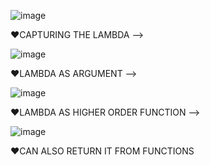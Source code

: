 ![image](https://github.com/user-attachments/assets/bd881a22-517b-4595-b5f7-7672b963d54f)

❤️CAPTURING THE LAMBDA -->

![image](https://github.com/user-attachments/assets/b48f018a-f46c-4f2d-aec5-358ddbfee065)


❤️LAMBDA AS ARGUMENT -->

![image](https://github.com/user-attachments/assets/0d712336-7340-41a9-96e2-572fe2c0330f)


❤️LAMBDA AS HIGHER ORDER FUNCTION -->

![image](https://github.com/user-attachments/assets/868a43c6-9a15-4df5-ab34-8466e00a4526)


❤️CAN ALSO RETURN IT FROM FUNCTIONS
